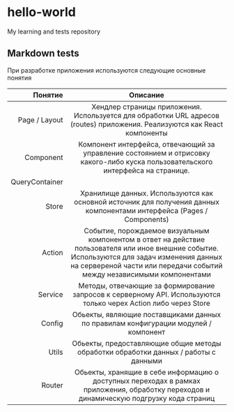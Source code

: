 # hello-world
My learning and tests repository

## Markdown tests

При разработке приложения используются следующие основные понятия

| Понятие        | Описание                                                                                                    |
|-------------:|:---------------------------------------------------------------------------------------------------------------:|
| Page / Layout  | Хендлер страницы приложения. Используется для обработки URL адресов (routes) приложения. Реализуются как React компоненты |
| Component  | Компонент интерфейса, отвечающий за управление состоянием и отрисовку какого-либо куска пользовательского интерфейса на странице. |
| QueryContainer| |
| Store  | Хранилище данных. Используются как основной источник для получения данных компонентами интерфейса (Pages / Components)|
| Action  | Событие, порождаемое визуальным компонентом в ответ на действие пользователя или иное внешние событие. Используются для задач изменения данных на сервереной части или передачи событий между независимыми компонентами |
| Service  | Методы, отвечающие за формирование запросов к серверному API. Используются только черех Action либо через Store |
| Config  | Обьекты, являющие поставщиками данных по правилам конфигурации модулей / компонент |
| Utils  | Обьекты, предоставляющие общие методы обработки обработки данных / работы с данными |
| Router | Обьекты, хранящие в себе информацию о доступных переходах в рамках приложения, обработку переходов и динамическую подгрузку кода страниц |
